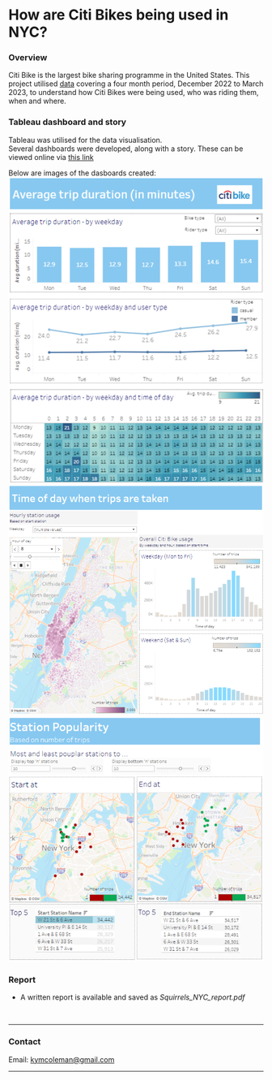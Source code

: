 # How are Citi Bikes being used in NYC?

 ### **Overview**
Citi Bike is the largest bike sharing programme in the United States.  This project utilised [data](https://citibikenyc.com/system-data) covering a four month period, December 2022 to March 2023, to understand how Citi Bikes were being used, who was riding them, when and where.

### **Tableau dashboard and story**
Tableau was utilised for the data visualisation.  
Several dashboards were developed, along with a story.
These can be viewed online via [this link](https://public.tableau.com/app/profile/kim.coleman4297/viz/Module_18_citibike_analysis_kim_coleman/CitiBikeAnalysisStory)

Below are images of the dasboards created:
![trip_duration](trip_duration.png)
![time_of_day](time_of_day.png)
![station_popularity](station_popularity.png)

### **Report**
 - A written report is available and saved as *Squirrels_NYC_report.pdf*

<br>

---

### **Contact**
Email: kymcoleman@gmail.com

---
